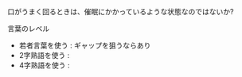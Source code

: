 


口がうまく回るときは、催眠にかかっているような状態なのではないか?





言葉のレベル

- 若者言葉を使う : ギャップを狙うならあり
- 2字熟語を使う : 
- 4字熟語を使う : 





